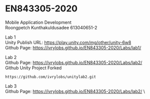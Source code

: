 # EN843305-2020

Mobile Application Development \
Roongpetch Kunthakuldusadee 613040651-2

Lab 1 \
Unity Publish URL: https://play.unity.com/mg/other/unity-6w8 \
Github Page: https://ivrylobs.github.io/EN843305-2020/Labs/lab1/

Lab 2 \
Github Page: https://ivrylobs.github.io/EN843305-2020/Labs/lab2/ \
Github Unity Project Forked

  ```
  https://github.com/ivrylobs/unitylab2.git
  ```
  
Lab 3\
Github Page: https://ivrylobs.github.io/EN843305-2020/Labs/lab2/ \

